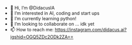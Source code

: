 - 👋 Hi, I’m @DidacusIA
- 👀 I’m interested in AI, coding and start ups
- 🌱 I’m currently learning python!
- 💞️ I’m looking to collaborate on ... idk yet
- 📫 How to reach me: https://instagram.com/didacus.ai?igshid=OGQ5ZDc2ODk2ZA==

<!---
DidacusIA/DidacusIA is a ✨ special ✨ repository because its `README.md` (this file) appears on your GitHub profile.
You can click the Preview link to take a look at your changes.
--->
